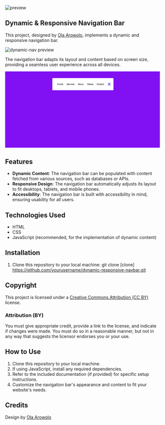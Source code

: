 <img src="screenshot/nav-open.gif" alt="preview">

## Dynamic & Responsive Navigation Bar

This project, designed by [Ola Arowolo](https://tech.olaarowolo.com), implements a dynamic and responsive navigation bar. 

<img src="screenshot/dynamic-nav.png" alt=" dynamic-nav preview">

The navigation bar adapts its layout and content based on screen size, providing a seamless user experience across all devices.

<img src="screenshot/nav-closed.png" alt="nav-closed review">

## Features

- **Dynamic Content**: The navigation bar can be populated with content fetched from various sources, such as databases or APIs.
- **Responsive Design**: The navigation bar automatically adjusts its layout to fit desktops, tablets, and mobile phones.
- **Accessibility**: The navigation bar is built with accessibility in mind, ensuring usability for all users.

## Technologies Used

- HTML
- CSS
- JavaScript (recommended, for the implementation of dynamic content)

## Installation

1. Clone this repository to your local machine:
   git clone [clone] https://github.com/yourusername/dynamic-responsive-navbar.git

## Copyright

This project is licensed under a [Creative Commons Attribution (CC BY)](https://creativecommons.org/licenses/by/4.0/) license.

### Attribution (BY)

You must give appropriate credit, provide a link to the license, and indicate if changes were made.
 You must do so in a reasonable manner, but not in any way that suggests the licensor endorses you or your use.

## How to Use

1. Clone this repository to your local machine.
2. If using JavaScript, install any required dependencies.
3. Refer to the included documentation (if provided) for specific setup instructions.
4. Customize the navigation bar's appearance and content to fit your website's needs.

## Credits

Design by [Ola Arowolo](https://tech.olaarowolo.com)